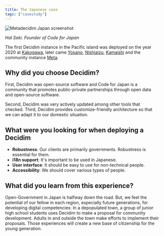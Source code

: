 ```yaml
---
title: The Japanese case
tags: ["casestudy"]
---
```


<img class="w-full h-full" src="/images/case_studies/metadecidim_japan.png" alt="Metadecidim Japan screenshot">

*Hal Seki. Founder of Code for Japan*

The first Decidim instance in the Pacific island was deployed on the year 2020 at [Kakogawa](https://kakogawa.diycities.jp), later came [Yosano](https://yosano.makeour.city), [Nishiaizu](https://nishiaizu.makeour.city), [Kamaishi](https://kamaishi.makeour.city) and the community instance [Meta](https://meta.diycities.jp). 

## Why did you choose Decidim?

First, Decidim was open-source software and Code for Japan is a community that promotes public-private partnerships through open data and open-source software.

Second, Decidim was very actively updated among other tools that checked. Third, Decidim provides customize-friendly architecture so that we can adapt it to our domestic situation.

## What were you looking for when deploying a Decidim

* **Robustness**: Our clients are primarily governments. Robustness is essential for them.
* **i18n support**: It's important to be used in Japanese.
* **User interface**: It should be easy to use for non-technical people.
* **Accessibility**: We should cover various types of people.

## What did you learn from this experience?

Open-Government in Japan is halfway down the road. But, we feel the potential of our fellow in each region, especially future generations, for developing digital competencies: In a depopulated town, a group of junior high school students uses Decidim to make a proposal for community development. Adults in and outside the town make efforts to implement their proposals. Those experiences will create a new base of citizenship for the young generation.


